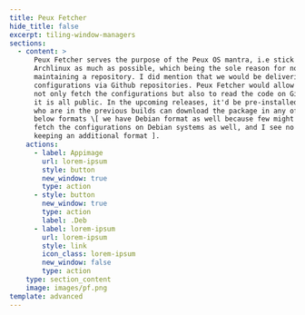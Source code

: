 ```yaml
---
title: Peux Fetcher
hide_title: false
excerpt: tiling-window-managers
sections:
  - content: >
      Peux Fetcher serves the purpose of the Peux OS mantra, i.e stick with
      Archlinux as much as possible, which being the sole reason for not
      maintaining a repository. I did mention that we would be delivering the
      configurations via Github repositories. Peux Fetcher would allow you to,
      not only fetch the configurations but also to read the code on Github as
      it is all public. In the upcoming releases, it'd be pre-installed, those
      who are in the previous builds can download the package in any of the
      below formats \[ we have Debian format as well because few might want to
      fetch the configurations on Debian systems as well, and I see no harm in
      keeping an additional format ].
    actions:
      - label: Appimage
        url: lorem-ipsum
        style: button
        new_window: true
        type: action
      - style: button
        new_window: true
        type: action
        label: .Deb
      - label: lorem-ipsum
        url: lorem-ipsum
        style: link
        icon_class: lorem-ipsum
        new_window: false
        type: action
    type: section_content
    image: images/pf.png
template: advanced
---
```

